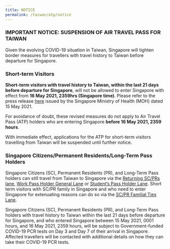 ```yaml
---
title: NOTICE
permalink: /taiwan/atp/notice
--- 
```


### IMPORTANT NOTICE: SUSPENSION OF AIR TRAVEL PASS FOR TAIWAN 

Given the evolving COVID-19 situation in Taiwan, Singapore will tighten border measures for travellers with travel history to Taiwan before departure for Singapore. 


### Short-term Visitors 

**Short-term visitors with travel history to Taiwan, within the last 21 days before departure for Singapore**, will not be allowed to enter Singapore with effect from **16 May 2021, 2359hrs (Singapore time)**. Please refer to the press release [here](https://www.moh.gov.sg/news-highlights/details/updates-on-border-measures-for-travellers-from-taiwan) issued by the Singapore Ministry of Health (MOH) dated 15 May 2021. 

For avoidance of doubt, these revised measures do not apply to Air Travel Pass (ATP) holders who are entering Singapore <b>before 16 May 2021, 2359 hours</b>.

With immediate effect, applications for the ATP for short-term visitors travelling from Taiwan will be suspended until further notice. 

### Singapore Citizens/Permanent Residents/Long-Term Pass Holders 

Singapore Citizens (SC), Permanent Residents (PR), and Long-Term Pass holders can still travel from Taiwan to Singapore via the [Returning SC/PRs lane](/sc-pr/requirements-and-process), [Work Pass Holder General Lane](/wphl/overview) or [Student’s Pass Holder Lane](/stpl/requirements-and-process). Short term visitors with SC/PR family in Singapore and who need to enter Singapore for extenuating reasons can do so via the [SC/PR Familial Ties Lane](/scpr-familial-ties-lane/requirements-and-process).

Singapore Citizens (SC), Permanent Residents (PR), and Long-Term Pass holders with travel history to Taiwan within the last 21 days before departure for Singapore, and who entered Singapore between 15 May 2021, 0001 hours, and 16 May 2021, 2359 hours, will be subject to Government-funded COVID-19 PCR tests on Day 3 and Day 7 of their arrival in Singapore. Affected travellers will be contacted with additional details on how they can take their COVID-19 PCR tests.
